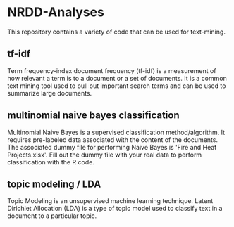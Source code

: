 # NRDD-Analyses
This repository contains a variety of code that can be used for text-mining.

## tf-idf
Term frequency-index document frequency (tf-idf) is a measurement of how relevant a term is to a document or a set of documents.
It is a common text mining tool used to pull out important search terms and can be used to summarize large documents. 

## multinomial naive bayes classification
Multinomial Naive Bayes is a supervised classification method/algorithm. It requires pre-labeled data associated with the content of the documents.
The associated dummy file for performing Naive Bayes is 'Fire and Heat Projects.xlsx'. Fill out the dummy file with your real data to perform classification with the R code.

## topic modeling / LDA
Topic Modeling is an unsupervised machine learning technique. Latent Dirichlet Allocation (LDA) is a type of topic model used to classify text in a document to a particular topic. 
